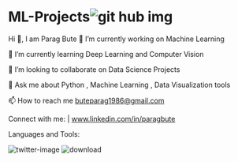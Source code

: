 # ML-Projects![git hub img](https://user-images.githubusercontent.com/113009110/232023616-cda6cf0f-fee8-4165-8fdf-4a2da7094f93.jpg)
Hi 👋, I am Parag Bute
🔭 I’m currently working on Machine Learning

🌱 I’m currently learning Deep Learning and Computer Vision

👯 I’m looking to collaborate on Data Science Projects

💬 Ask me about Python , Machine Learning , Data Visualization tools

📫 How to reach me buteparag1986@gmail.com


Connect with me:
| www.linkedin.com/in/paragbute

Languages and Tools:

![twitter-image](https://user-images.githubusercontent.com/113009110/232026317-2d3e0c19-6409-4a31-ba18-62880b740a84.jpg)
![download](https://user-images.githubusercontent.com/113009110/232026328-f2d2d762-655b-4dc0-ad94-8efc988cc05e.png)

